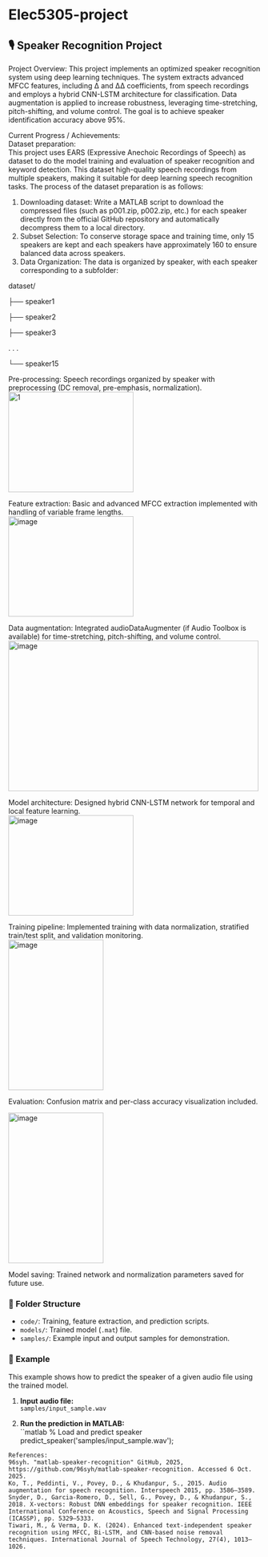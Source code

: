 # Elec5305-project
## 🎙️ Speaker Recognition Project
Project Overview:
This project implements an optimized speaker recognition system using deep learning techniques. The system extracts advanced MFCC features, including Δ and ΔΔ coefficients, from speech recordings and employs a hybrid CNN-LSTM architecture for classification. Data augmentation is applied to increase robustness, leveraging time-stretching, pitch-shifting, and volume control. The goal is to achieve speaker identification accuracy above 95%.

Current Progress / Achievements:   
Dataset preparation:   
This project uses EARS (Expressive Anechoic Recordings of Speech) as dataset to do the model training and evaluation of speaker recognition and keyword detection. This dataset high-quality speech recordings from multiple speakers, making it suitable for deep learning speech recognition tasks.
The process of the dataset preparation is as follows:
1.	Downloading dataset: Write a MATLAB script to download the compressed files (such as p001.zip, p002.zip, etc.) for each speaker directly from the official GitHub repository and automatically decompress them to a local directory. 
2.	Subset Selection: To conserve storage space and training time, only 15 speakers are kept and each speakers have approximately 160 to ensure balanced data across speakers.
3.	Data Organization: The data is organized by speaker, with each speaker corresponding to a subfolder:

dataset/

├── speaker1

├── speaker2

├── speaker3

.
.
.

└── speaker15

Pre-processing: Speech recordings organized by speaker with preprocessing (DC removal, pre-emphasis, normalization).  
<img width="250" height="200" alt="1" src="https://github.com/user-attachments/assets/afb463e4-9207-44ed-9521-7ad70098a69e" />

Feature extraction: Basic and advanced MFCC extraction implemented with handling of variable frame lengths.  
<img width="250" height="200" alt="image" src="https://github.com/user-attachments/assets/f96166c2-d3f0-426c-a940-f0486727b399" />

Data augmentation: Integrated audioDataAugmenter (if Audio Toolbox is available) for time-stretching, pitch-shifting, and volume control.  
<img width="500" height="300" alt="image" src="https://github.com/user-attachments/assets/8b80fa8d-7327-4883-94b1-ae9acce2cc3c" />


Model architecture: Designed hybrid CNN-LSTM network for temporal and local feature learning.  
<img width="250" height="200" alt="image" src="https://github.com/user-attachments/assets/89d00718-975f-4912-85ca-545c08900680" />

Training pipeline: Implemented training with data normalization, stratified train/test split, and validation monitoring.  
<img width="190" height="300" alt="image" src="https://github.com/user-attachments/assets/fd71402a-da74-42df-bc9e-6850dd543a25" />

Evaluation: Confusion matrix and per-class accuracy visualization included.

<img width="190" height="300" alt="image" src="https://github.com/user-attachments/assets/b4f2cb1f-23fe-48f0-8293-44182e90f52f" />

Model saving: Trained network and normalization parameters saved for future use.    

### 📁 Folder Structure
- `code/`: Training, feature extraction, and prediction scripts.
- `models/`: Trained model (`.mat`) file.
- `samples/`: Example input and output samples for demonstration.


### 🧩 Example
This example shows how to predict the speaker of a given audio file using the trained model.

1. **Input audio file:**  
`samples/input_sample.wav`

2. **Run the prediction in MATLAB:**  
``matlab
% Load and predict speaker
predict_speaker('samples/input_sample.wav');

```
References:  
96syh. "matlab-speaker-recognition" GitHub, 2025, https://github.com/96syh/matlab-speaker-recognition. Accessed 6 Oct. 2025.  
Ko, T., Peddinti, V., Povey, D., & Khudanpur, S., 2015. Audio augmentation for speech recognition. Interspeech 2015, pp. 3586–3589.  
Snyder, D., Garcia-Romero, D., Sell, G., Povey, D., & Khudanpur, S., 2018. X-vectors: Robust DNN embeddings for speaker recognition. IEEE International Conference on Acoustics, Speech and Signal Processing (ICASSP), pp. 5329–5333.  
Tiwari, M., & Verma, D. K. (2024). Enhanced text-independent speaker recognition using MFCC, Bi-LSTM, and CNN-based noise removal techniques. International Journal of Speech Technology, 27(4), 1013–1026.  

